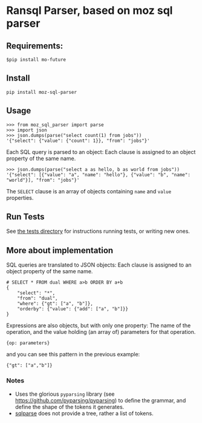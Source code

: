 # Ransql Parser, based on moz sql parser


## Requirements: 
```
$pip install mo-future

```
## Install

    pip install moz-sql-parser

## Usage

    >>> from moz_sql_parser import parse
    >>> import json
    >>> json.dumps(parse("select count(1) from jobs"))
    '{"select": {"value": {"count": 1}}, "from": "jobs"}'
    
Each SQL query is parsed to an object: Each clause is assigned to an object property of the same name. 

    >>> json.dumps(parse("select a as hello, b as world from jobs"))
    '{"select": [{"value": "a", "name": "hello"}, {"value": "b", "name": "world"}], "from": "jobs"}'

The `SELECT` clause is an array of objects containing `name` and `value` properties. 

## Run Tests

See [the tests directory](https://github.com/mozilla/moz-sql-parser/tree/dev/tests) for instructions running tests, or writing new ones.

## More about implementation

SQL queries are translated to JSON objects: Each clause is assigned to an object property of the same name.

    
    # SELECT * FROM dual WHERE a>b ORDER BY a+b
    {
        "select": "*", 
        "from": "dual", 
        "where": {"gt": ["a", "b"]}, 
        "orderby": {"value": {"add": ["a", "b"]}}
    }
        
Expressions are also objects, but with only one property: The name of the operation, and the value holding (an array of) parameters for that operation. 

    {op: parameters}

and you can see this pattern in the previous example:

    {"gt": ["a","b"]}


### Notes

* Uses the glorious `pyparsing` library (see https://github.com/pyparsing/pyparsing) to define the grammar, and define the shape of the tokens it generates. 
* [sqlparse](https://pypi.python.org/pypi/sqlparse) does not provide a tree, rather a list of tokens. 
